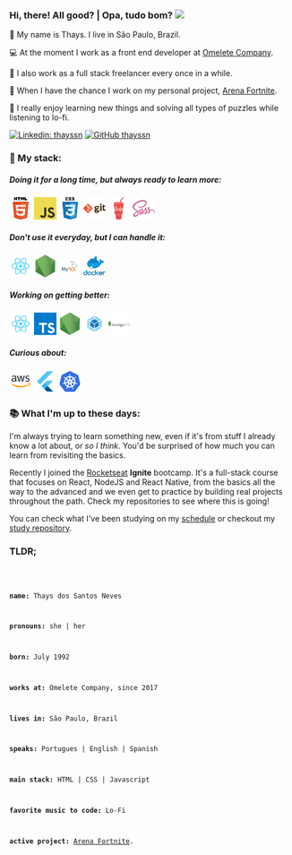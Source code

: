 ### Hi, there! All good? | Opa, tudo bom? <img height="40" src="https://camo.githubusercontent.com/e8e7b06ecf583bc040eb60e44eb5b8e0ecc5421320a92929ce21522dbc34c891/68747470733a2f2f6d656469612e67697068792e636f6d2f6d656469612f6876524a434c467a6361737252346961377a2f67697068792e676966">

🍡 My name is Thays. I live in São Paulo, Brazil.

💻 At the moment I work as a front end developer at [Omelete Company](https://omeletecompany.com/).

💼 I also work as a full stack freelancer every once in a while.

🎲 When I have the chance I work on my personal project, [Arena Fortnite](https://arenafortnite.com.br).

🧩 I really enjoy learning new things and solving all types of puzzles while listening to lo-fi.

[![Linkedin: thayssn](https://img.shields.io/badge/-thayssn-blue?style=flat-square&logo=Linkedin&logoColor=white&link=https://www.linkedin.com/in/thayssn/)](https://www.linkedin.com/in/thayssn/)
[![GitHub thayssn](https://img.shields.io/github/followers/thayssn?label=follow&style=social)](https://github.com/thayssn)


### 📜 My stack:

##### Doing it for a long time, but always ready to learn more:

<code><img height="40" src="https://raw.githubusercontent.com/github/explore/80688e429a7d4ef2fca1e82350fe8e3517d3494d/topics/html/html.png" title="html"></code>
<code><img height="40" src="https://raw.githubusercontent.com/github/explore/80688e429a7d4ef2fca1e82350fe8e3517d3494d/topics/javascript/javascript.png" title="javascript"></code>
<code><img height="40" src="https://raw.githubusercontent.com/github/explore/80688e429a7d4ef2fca1e82350fe8e3517d3494d/topics/css/css.png" title="css"></code>
<code><img height="40" src="https://raw.githubusercontent.com/github/explore/80688e429a7d4ef2fca1e82350fe8e3517d3494d/topics/git/git.png" title="git"></code>
<code><img height="40" src="https://raw.githubusercontent.com/github/explore/80688e429a7d4ef2fca1e82350fe8e3517d3494d/topics/gulp/gulp.png" title="gulp"></code>
<code><img height="40" src="https://raw.githubusercontent.com/github/explore/80688e429a7d4ef2fca1e82350fe8e3517d3494d/topics/sass/sass.png"  title="sass"></code>

##### Don't use it everyday, but I can handle it:

<code><img height="40" src="https://raw.githubusercontent.com/github/explore/80688e429a7d4ef2fca1e82350fe8e3517d3494d/topics/react/react.png" title="react"></code>
<code><img height="40" src="https://raw.githubusercontent.com/github/explore/80688e429a7d4ef2fca1e82350fe8e3517d3494d/topics/nodejs/nodejs.png" title="nodejs"></code>
<code><img height="40" src="https://raw.githubusercontent.com/github/explore/80688e429a7d4ef2fca1e82350fe8e3517d3494d/topics/mysql/mysql.png" title="mysql"></code>
<code><img height="40" src="https://raw.githubusercontent.com/github/explore/80688e429a7d4ef2fca1e82350fe8e3517d3494d/topics/docker/docker.png" title="docker"></code>

##### Working on getting better:

<code><img height="40" src="https://raw.githubusercontent.com/github/explore/80688e429a7d4ef2fca1e82350fe8e3517d3494d/topics/react/react.png" title="react"></code>
<code><img height="40" src="https://raw.githubusercontent.com/github/explore/80688e429a7d4ef2fca1e82350fe8e3517d3494d/topics/typescript/typescript.png" title="typescript"></code>
<code><img height="40" src="https://raw.githubusercontent.com/github/explore/80688e429a7d4ef2fca1e82350fe8e3517d3494d/topics/nodejs/nodejs.png" title="nodejs"></code>
<code><img height="40" src="https://raw.githubusercontent.com/github/explore/80688e429a7d4ef2fca1e82350fe8e3517d3494d/topics/webpack/webpack.png" title="webpack"></code>
<code><img height="40" src="https://raw.githubusercontent.com/github/explore/80688e429a7d4ef2fca1e82350fe8e3517d3494d/topics/mongodb/mongodb.png" title="mongodb"></code>

##### Curious about:

<code><img height="40" src="https://raw.githubusercontent.com/github/explore/80688e429a7d4ef2fca1e82350fe8e3517d3494d/topics/aws/aws.png" title="AWS"></code>
<code><img height="40" src="https://raw.githubusercontent.com/github/explore/80688e429a7d4ef2fca1e82350fe8e3517d3494d/topics/flutter/flutter.png" title="flutter"></code>
<code><img height="40" src="https://raw.githubusercontent.com/github/explore/80688e429a7d4ef2fca1e82350fe8e3517d3494d/topics/kubernetes/kubernetes.png" title="kubernetes"></code>

### 📚 What I'm up to these days:
I'm always trying to learn something new, even if it's from stuff I already know a lot about, or *so I think*. You'd be surprised of how much you can learn from revisiting the basics.

Recently I joined the [Rocketseat](https://rocketseat.com.br/) **Ignite** bootcamp. It's a full-stack course that focuses on React, NodeJS and React Native, from the basics all the way to the advanced and we even get to practice by building real projects throughout the path. Check my repositories to see where this is going!

You can check what I've been studying on my [schedule](https://www.notion.so/Cronograma-de-estudos-0079197afed140599389e3b0d7c7a223) or checkout my [study repository](https://github.com/thayssn/estudos).

### TLDR;
<code> 

**name:** Thays dos Santos Neves

**pronouns:** she | her

**born:** July 1992

**works at:** Omelete Company, since 2017

**lives in:** São Paulo, Brazil

**speaks:** Portugues | English | Spanish

**main stack:** HTML | CSS | Javascript

**favorite music to code:** Lo-Fi

**active project:** [Arena Fortnite](https://arenafortnite.com.br).

</code>

